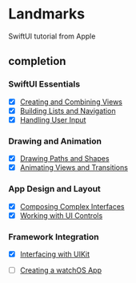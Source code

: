 # Landmarks
SwiftUI tutorial from Apple

## completion
### SwiftUI Essentials
- [x] [Creating and Combining Views](https://developer.apple.com/tutorials/swiftui/creating-and-combining-views)
- [x] [Building Lists and Navigation](https://developer.apple.com/tutorials/swiftui/building-lists-and-navigation)
- [x] [Handling User Input](https://developer.apple.com/tutorials/swiftui/handling-user-input)
### Drawing and Animation
- [x] [Drawing Paths and Shapes](https://developer.apple.com/tutorials/swiftui/drawing-paths-and-shapes)
- [x] [Animating Views and Transitions](https://developer.apple.com/tutorials/swiftui/animating-views-and-transitions)
### App Design and Layout
- [x] [Composing Complex Interfaces](https://developer.apple.com/tutorials/swiftui/composing-complex-interfaces)
- [x] [Working with UI Controls](https://developer.apple.com/tutorials/swiftui/working-with-ui-controls)
### Framework Integration
- [x] [Interfacing with UIKit](https://developer.apple.com/tutorials/swiftui/interfacing-with-uikit)
- [ ] [Creating a watchOS App](https://developer.apple.com/tutorials/swiftui/creating-a-watchos-app)

